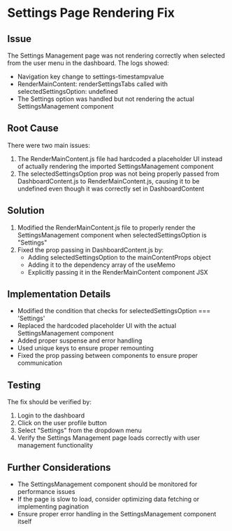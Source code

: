 # Settings Page Rendering Fix

## Issue
The Settings Management page was not rendering correctly when selected from the user menu in the dashboard. The logs showed:
- Navigation key change to settings-timestampvalue
- RenderMainContent: renderSettingsTabs called with selectedSettingsOption: undefined
- The Settings option was handled but not rendering the actual SettingsManagement component

## Root Cause
There were two main issues:
1. The RenderMainContent.js file had hardcoded a placeholder UI instead of actually rendering the imported SettingsManagement component
2. The selectedSettingsOption prop was not being properly passed from DashboardContent.js to RenderMainContent.js, causing it to be undefined even though it was correctly set in DashboardContent

## Solution
1. Modified the RenderMainContent.js file to properly render the SettingsManagement component when selectedSettingsOption is "Settings"
2. Fixed the prop passing in DashboardContent.js by:
   - Adding selectedSettingsOption to the mainContentProps object 
   - Adding it to the dependency array of the useMemo
   - Explicitly passing it in the RenderMainContent component JSX

## Implementation Details
- Modified the condition that checks for selectedSettingsOption === 'Settings'
- Replaced the hardcoded placeholder UI with the actual SettingsManagement component
- Added proper suspense and error handling
- Used unique keys to ensure proper remounting
- Fixed the prop passing between components to ensure proper communication

## Testing
The fix should be verified by:
1. Login to the dashboard
2. Click on the user profile button
3. Select "Settings" from the dropdown menu
4. Verify the Settings Management page loads correctly with user management functionality

## Further Considerations
- The SettingsManagement component should be monitored for performance issues
- If the page is slow to load, consider optimizing data fetching or implementing pagination
- Ensure proper error handling in the SettingsManagement component itself 